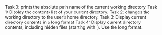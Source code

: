 Task 0: prints the absolute path name of the current working directory.
Task 1: Display the contents list of your current directory.
Task 2: changes the working directory to the user’s home directory.
Task 3: Display current directory contents in a long format
Task 4: Display current directory contents, including hidden files (starting with .). Use the long format.
